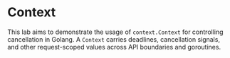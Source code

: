 # Context

This lab aims to demonstrate the usage of `context.Context` for controlling cancellation in Golang. A `Context` carries deadlines, cancellation signals, and other request-scoped values across API boundaries and goroutines.

